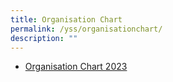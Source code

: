 ```yaml
---
title: Organisation Chart
permalink: /yss/organisationchart/
description: ""
---
```



* [Organisation Chart 2023](/files/YSS/OrgChart%202023_v6.pdf)